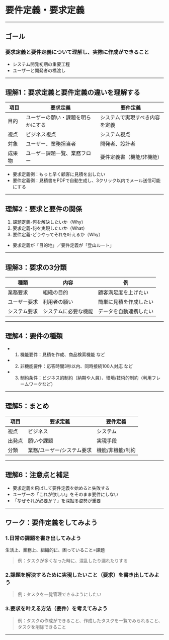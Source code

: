 # 要件定義・要求定義

---

## ゴール
### 要求定義と要件定義について理解し、実際に作成ができること
- システム開発初期の重要工程
- ユーザーと開発者の橋渡し

---

## 理解1：要求定義と要件定義の違いを理解する
| 項目 | 要求定義 | 要件定義 |
|------|----------|----------|
| 目的 | ユーザーの願い・課題を明らかにする | システムで実現すべき内容を定義 |
| 視点 | ビジネス視点 | システム視点 |
| 対象 | ユーザー、業務担当者 | 開発者、設計者 |
| 成果物 | ユーザー課題一覧、業務フロー | 要件定義書（機能/非機能） |


- 要求定義例：もっと早く顧客に見積を出したい
- 要件定義例：見積書をPDFで自動生成し、3クリック以内でメール送信可能にする

---

## 理解2：要求と要件の関係
1. 課題定義-何を解決したいか（Why）
2. 要求定義-何を実現したいか（What）
3. 要件定義-どうやってそれを叶えるか（Why）

- 要求定義が「目的地」／要件定義が「登山ルート」

---

## 理解3：要求の3分類
| 種類 | 内容 | 例 |
|------|------|----|
| 業務要求 | 組織の目的 | 顧客満足度を上げたい |
| ユーザー要求 | 利用者の願い | 簡単に見積を作成したい |
| システム要求 | システムに必要な機能 | データを自動連携したい |

---

## 理解4：要件の種類
- 1. 機能要件：見積を作成、商品検索機能 など
- 2. 非機能要件：応答時間3秒以内、同時接続100人対応 など
- 3. 制約条件：ビジネス的制約（納期や人員）、環境/技術的制約（利用フレームワークなど）

---

## 理解5：まとめ
| 項目 | 要求定義 | 要件定義 |
|------|----------|----------|
| 視点 | ビジネス | システム |
| 出発点 | 願いや課題 | 実現手段 |
| 分類 | 業務/ユーザー/システム要求 | 機能/非機能/制約 |

---

## 理解6：注意点と補足
- 要求定義を飛ばして要件定義を始めると失敗する
- ユーザーの「これが欲しい」をそのまま要件にしない
- 「なぜそれが必要か？」を深掘る姿勢が重要

---

## ワーク：要件定義をしてみよう
### 1.日常の課題を書き出してみよう
生活上、業務上、組織的に、困っていること=課題
> 例：タスクが多くなった時に、混乱したり漏れたりする

### 2.課題を解決するために実現したいこと（要求）を書き出してみよう
> 例：タスクを一覧管理できるようにしたい

### 3.要求を叶える方法（要件）を考えてみよう
> 例：タスクの作成ができること、作成したタスクを一覧でみられること、タスクを削除できること

---
